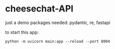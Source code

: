 # cheesechat-API
just a demo 
packages needed: pydantic, re, fastapi

to start this app:
```shell
python -m uvicorn main:app --reload --port 8004
```
